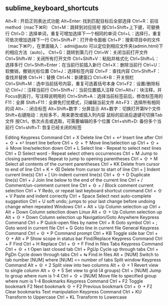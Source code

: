 ## sublime_keyboard_shortcuts

Alt+R : 开启正则表达式功能
Alt+Enter: 找到匹配目标后全部选择
Ctrl+R：前往 method（mac下⌘R）
Ctrl+M：跳转到对应括号
按Ctrl+Shift+上下键，可替换行
Ctrl+D：选择单词，重复可增加选择下一个相同的单词
Ctrl+L：选择行，重复可依次增加选择下一行
Ctrl+Shift+P：打开命令面板
Ctrl+P：搜索项目中的文件（mac下⌘P），在里面输入：
admi@auto 可以定位到相应文件夹(admin.html)下的相应方法（auto）。
Ctrl+G：跳转到第几行
Ctrl+W：关闭当前打开文件
Ctrl+Shift+W：关闭所有打开文件
Ctrl+Shift+V：粘贴并格式化
Ctrl+Shift+L：选择多行
Ctrl+Shift+Enter：在当前行前插入新行
Ctrl+X：删除当前行
Ctrl+U：软撤销，撤销光标位置
Ctrl+J：选择标签内容
Ctrl+F：查找内容
Ctrl+Shift+F：查找并替换
Ctrl+H：替换
Ctrl+N：新建窗口
Ctrl+K+B：开关侧栏
Ctrl+Shift+M：选中当前括号内容，重复可选着括号本身
Ctrl+F2：设置/删除标记
Ctrl+/：注释当前行
Ctrl+Shift+/：当前位置插入注释
Ctrl+Alt+/：块注释，并Focus到首行，写注释说明用的
Ctrl+Shift+A：选择当前标签前后，修改标签用的
F11：全屏
Shift+F11：全屏免打扰模式，只编辑当前文件
Alt+F3：选择所有相同的词
Alt+.：闭合标签
Alt+Shift+数字：分屏显示
Alt+数字：切换打开第N个文件
Shift+右键拖动：光标多不，用来更改或插入列内容
鼠标的前进后退键可切换Tab文件
按Ctrl，依次点击或选取，可需要编辑的多个位置
Ctrl+shift+D: 备份多个当前行
Ctrl+shift+T: 恢复已经关闭的标签

Editing
Keypress    Command
Ctrl + X    Delete line
Ctrl + ↩    Insert line after
Ctrl + ⇧ + ↩    Insert line before
Ctrl + ⇧ + ↑    Move line/selection up
Ctrl + ⇧ + ↓    Move line/selection down
Ctrl + L    Select line - Repeat to select next lines
Ctrl + D    Select word - Repeat select others occurrences
Ctrl + M    Jump to closing parentheses Repeat to jump to opening parentheses
Ctrl + ⇧ + M    Select all contents of the current parentheses
Ctrl + KK   Delete from cursor to end of line
Ctrl + K + ⌫    Delete from cursor to start of line
Ctrl + ]    Indent current line(s)
Ctrl + [    Un-indent current line(s)
Ctrl + ⇧ + D    Duplicate line(s)
Ctrl + J    Join line below to the end of the current line
Ctrl + /    Comment/un-comment current line
Ctrl + ⇧ + /    Block comment current selection
Ctrl + Y    Redo, or repeat last keyboard shortcut command
Ctrl + ⇧ + V    Paste and indent correctly
Ctrl + Space    Select next auto-complete suggestion
Ctrl + U    soft undo; jumps to your last change before undoing change when repeated
Windows
Ctrl + Alt + Up Column selection up
Ctrl + Alt + Down   Column selection down
Linux
Alt + ⇧ + Up    Column selection up
Alt + ⇧ + Down  Column selection up
Navigation/Goto Anywhere
Keypress    Command
Ctrl + P    Quick-open files by name
Ctrl + R    Goto symbol
Ctrl + ;    Goto word in current file
Ctrl + G    Goto line in current file
General
Keypress    Command
Ctrl + ⇧ + P    Command prompt
Ctrl + KB   Toggle side bar
Ctrl + ⇧ + Alt + P  Show scope in status bar
Find/Replace
Keypress    Command
Ctrl + F    Find
Ctrl + H    Replace
Ctrl + ⇧ + F    Find in files
Tabs
Keypress    Command
Ctrl + ⇧ + t    Open last closed tab
Ctrl + PgUp Cycle up through tabs
Ctrl + PgDn Cycle down through tabs
Ctrl + ⇆    Find in files
Alt + [NUM] Switch to tab number [NUM] where [NUM] <= number of tabs
Split window
Keypress    Command
Alt + ⇧ + 2 Split view into two columns
Alt + ⇧ + 1 Revert view to single column
Alt + ⇧ + 5 Set view to grid (4 groups)
Ctrl + [NUM]    Jump to group where num is 1-4
Ctrl + ⇧ + [NUM]    Move file to specified group where num is 1-4
Bookmarks
Keypress    Command
Ctrl + F2   Toggle bookmark
F2  Next bookmark
⇧ + F2  Previous bookmark
Ctrl + ⇧ + F2   Clear bookmarks
Text manipulation
Keypress    Command
Ctrl + KU   Transform to Uppercase
Ctrl + KL   Transform to Lowercase